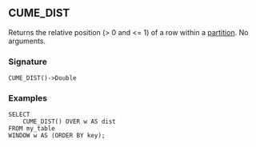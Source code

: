 ## CUME_DIST

Returns the relative position (> 0 and <= 1) of a row within a [partition](../../../syntax/window.md#partition). No arguments.

### Signature

```yql
CUME_DIST()->Double
```

### Examples

```yql
SELECT
    CUME_DIST() OVER w AS dist
FROM my_table
WINDOW w AS (ORDER BY key);
```
